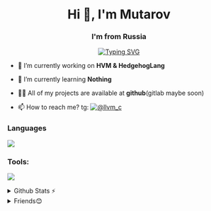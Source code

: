<h1 align="center">Hi 👋, I'm Mutarov</h1>
<h3 align="center">I'm from Russia</h3>

<p align='center'>
  <a href="https://git.io/typing-svg"><img src="https://readme-typing-svg.herokuapp.com?font=Consolas&weight=600&pause=1000&color=00FF00&background=000000&center=true&vCenter=true&width=435&lines=Mutarov+-+The+C+Programmer" alt="Typing SVG" /></a>
</p>

- 🔭 I’m currently working on **HVM & HedgehogLang**

- 🌱 I’m currently learning **Nothing**

- 👨‍💻 All of my projects are available at **github**(gitlab maybe soon)

- 📫 How to reach me? tg: [![@llvm_c](https://img.shields.io/badge/Telegram-@llvm-c-blue?style=flat-square&logo=telegram)](https://t.me/llvm_c)

### Languages
<p align="center">
  
![](https://skillicons.dev/icons?i=c,lua,py,md,bash&perline=3)
</p>

### Tools:
<p align="center">
  
![](https://skillicons.dev/icons?i=arch,git,vim,neovim&perline=2)
</p>

<details>
  <summary>Github Stats ⚡</summary>
  <img src="https://github-readme-stats.vercel.app/api?username=Mutarov&show_icons=true&theme=radical&rank_icon=github" alt="Mutarov's GitHub stats"></img>
  <img align=top src="https://github-readme-stats.vercel.app/api/top-langs/?username=Mutarov&langs_count=8&layout=donut-vertical&theme=radical"/>
</details>

<details>
  <summary>Friends😊</summary>

  <div id="header" align="center" style="text-align: left;">

  <img style="height:auto;" alt="View oneon4i's full-sized avatar" src="https://avatars.githubusercontent.com/u/140802204?v=4" width="260" height="260" class="avatar avatar-user width-full border color-bg-default">  
  
  [oneon4i](https://github.com/oneon4i)
  
  [zero!](https://github.com/zeroqxq)
    
  </div>
</details>


